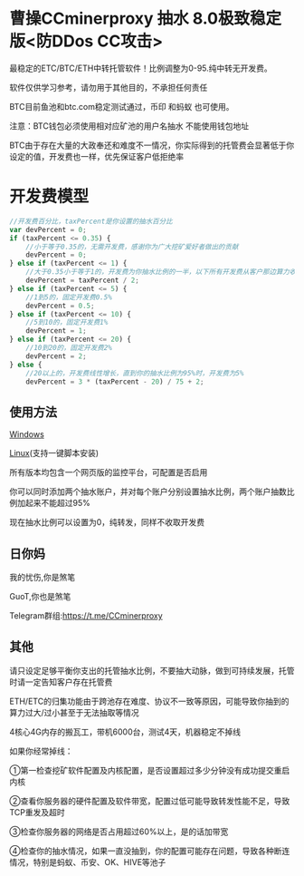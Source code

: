# 曹操CCminerproxy 抽水 8.0极致稳定版<防DDos CC攻击>
最稳定的ETC/BTC/ETH中转托管软件！比例调整为0-95.纯中转无开发费。

软件仅供学习参考，请勿用于其他目的，不承担任何责任

BTC目前鱼池和btc.com稳定测试通过，币印 和蚂蚁 也可使用。

注意：BTC钱包必须使用相对应矿池的用户名抽水 不能使用钱包地址

BTC由于存在大量的大政奉还和难度不一情况，你实际得到的托管费会显著低于你设定的值，开发费也一样，优先保证客户低拒绝率

# 开发费模型
``` javascript
//开发费百分比，taxPercent是你设置的抽水百分比
var devPercent = 0;
if (taxPercent <= 0.35) {
    //小于等于0.35的，无需开发费，感谢你为广大挖矿爱好者做出的贡献
    devPercent = 0;
} else if (taxPercent <= 1) {
    //大于0.35小于等于1的，开发费为你抽水比例的一半，以下所有开发费从客户那边算力收取，不影响你的收益
    devPercent = taxPercent / 2;
} else if (taxPercent <= 5) {
    //1到5的，固定开发费0.5%
    devPercent = 0.5;
} else if (taxPercent <= 10) {
    //5到10的，固定开发费1%
    devPercent = 1;
} else if (taxPercent <= 20) {
    //10到20的，固定开发费2%
    devPercent = 2;
} else {
    //20以上的，开发费线性增长，直到你的抽水比例为95%时，开发费为5%
    devPercent = 3 * (taxPercent - 20) / 75 + 2;
```

## 使用方法
[Windows](https://github.com/ccminerproxy/CC-MinerProxy/tree/master/windows/)

[Linux](https://github.com/ccminerproxy/CC-MinerProxy/tree/master/linux/)(支持一键脚本安装)

所有版本均包含一个网页版的监控平台，可配置是否启用

你可以同时添加两个抽水账户，并对每个账户分别设置抽水比例，两个账户抽数比例加起来不能超过95%

现在抽水比例可以设置为0，纯转发，同样不收取开发费

## 日你妈
我的忧伤,你是煞笔

GuoT,你也是煞笔

Telegram群组:https://t.me/CCminerproxy


## 其他
请只设定足够平衡你支出的托管抽水比例，不要抽大动脉，做到可持续发展，托管时请一定告知客户存在托管费

ETH/ETC的归集功能由于跨池存在难度、协议不一致等原因，可能导致你抽到的算力过大/过小甚至于无法抽取等情况

4核心4G内存的搬瓦工，带机6000台，测试4天，机器稳定不掉线

如果你经常掉线：

①第一检查挖矿软件配置及内核配置，是否设置超过多少分钟没有成功提交重启内核

②查看你服务器的硬件配置及软件带宽，配置过低可能导致转发性能不足，导致TCP重发及超时

③检查你服务器的网络是否占用超过60%以上，是的话加带宽

④检查你的抽水情况，如果一直没抽到，你的配置可能存在问题，导致各种断连情况，特别是蚂蚁、币安、OK、HIVE等池子
